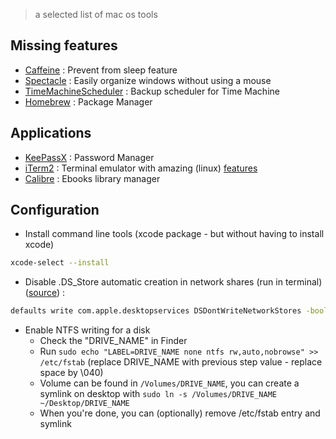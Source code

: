 > a selected list of mac os tools

## Missing features

- [Caffeine](https://itunes.apple.com/us/app/caffeine/id411246225) : Prevent from sleep feature
- [Spectacle](https://github.com/eczarny/spectacle) : Easily organize windows without using a mouse
- [TimeMachineScheduler](http://www.klieme.com/TimeMachineScheduler.html) : Backup scheduler for Time Machine
- [Homebrew](http://brew.sh/) : Package Manager

## Applications

- [KeePassX](https://www.keepassx.org/) : Password Manager
- [iTerm2](https://www.iterm2.com/) : Terminal emulator with amazing (linux) [features](https://www.iterm2.com/features.html)
- [Calibre](http://calibre-ebook.com/) : Ebooks library manager

## Configuration

- Install command line tools (xcode package - but without having to install xcode)
```bash
xcode-select --install
```
- Disable .DS_Store automatic creation in network shares (run in terminal) ([source](https://support.apple.com/en-us/HT1629)) :
```bash
defaults write com.apple.desktopservices DSDontWriteNetworkStores -boolean true
```
- Enable NTFS writing for a disk
  - Check the "DRIVE_NAME" in Finder
  - Run `sudo echo "LABEL=DRIVE_NAME none ntfs rw,auto,nobrowse" >> /etc/fstab` (replace DRIVE_NAME with previous step value - replace space by \040)
  - Volume can be found in `/Volumes/DRIVE_NAME`, you can create a symlink on desktop with `sudo ln -s /Volumes/DRIVE_NAME ~/Desktop/DRIVE_NAME`
  - When you're done, you can (optionally) remove /etc/fstab entry and symlink
